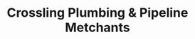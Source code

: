 ---
title: "Crossling Plumbing & Pipeline Metchants"
url: /gateshead/crossling-plumbing-and-pipeline-metchants/
shop: wholesale
---